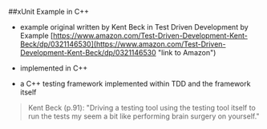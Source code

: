 ##xUnit Example in C++
- example original written by Kent Beck in Test Driven Development by Example 
[https://www.amazon.com/Test-Driven-Development-Kent-Beck/dp/0321146530](https://www.amazon.com/Test-Driven-Development-Kent-Beck/dp/0321146530 "link to Amazon")

- implemented in C++

- a C++ testing framework implemented within TDD and the framework itself

 > Kent Beck (p.91): 
 "Driving a testing tool using the testing tool itself to run the tests my seem a bit like performing brain surgery on yourself."
 